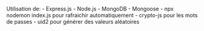 Utilisation de:
    - Express.js
    - Node.js
    - MongoDB
    - Mongoose
    - npx nodemon index.js   pour rafraichir automatiquement
    - crypto-js pour les mots de passes
    - uid2 pour générer des valeurs aléatoires